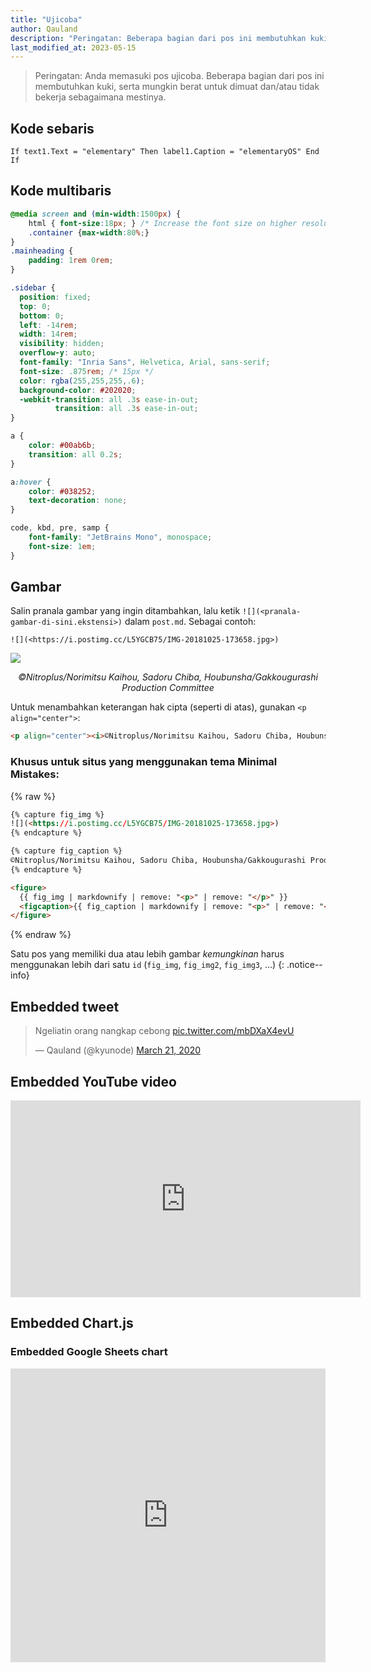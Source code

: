 ```yaml
---
title: "Ujicoba"
author: Qauland
description: "Peringatan: Beberapa bagian dari pos ini membutuhkan kuki, serta mungkin berat untuk dimuat dan/atau tidak bekerja sebagaimana mestinya."
last_modified_at: 2023-05-15
---
```


> Peringatan: Anda memasuki pos ujicoba. Beberapa bagian dari pos ini membutuhkan kuki, serta mungkin berat untuk dimuat dan/atau tidak bekerja sebagaimana mestinya.

## Kode sebaris

`If text1.Text = "elementary" Then label1.Caption = "elementaryOS" End If`

## Kode multibaris

```css
@media screen and (min-width:1500px) {
    html { font-size:18px; } /* Increase the font size on higher resolutions */
    .container {max-width:80%;}
}
.mainheading {
    padding: 1rem 0rem;
}

.sidebar {
  position: fixed;
  top: 0;
  bottom: 0;
  left: -14rem;
  width: 14rem;
  visibility: hidden;
  overflow-y: auto;
  font-family: "Inria Sans", Helvetica, Arial, sans-serif;
  font-size: .875rem; /* 15px */
  color: rgba(255,255,255,.6);
  background-color: #202020;
  -webkit-transition: all .3s ease-in-out;
          transition: all .3s ease-in-out;
}

a {
    color: #00ab6b;
    transition: all 0.2s;
}

a:hover {
    color: #038252;
    text-decoration: none;
}

code, kbd, pre, samp {
    font-family: "JetBrains Mono", monospace;
    font-size: 1em;
}
```

## Gambar

Salin pranala gambar yang ingin ditambahkan, lalu ketik `![](<pranala-gambar-di-sini.ekstensi>)` dalam `post.md`. Sebagai contoh:

```
![](<https://i.postimg.cc/L5YGCB75/IMG-20181025-173658.jpg>)
```

![](<https://i.postimg.cc/L5YGCB75/IMG-20181025-173658.jpg>)

<p align="center"><i>©Nitroplus/Norimitsu Kaihou, Sadoru Chiba, Houbunsha/Gakkougurashi Production Committee</i></p>

Untuk menambahkan keterangan hak cipta (seperti di atas), gunakan `<p align="center">`:

```html
<p align="center"><i>©Nitroplus/Norimitsu Kaihou, Sadoru Chiba, Houbunsha/Gakkougurashi Production Committee</i></p>
```

### Khusus untuk situs yang menggunakan tema Minimal Mistakes:

{% raw %}
```html
{% capture fig_img %}
![](<https://i.postimg.cc/L5YGCB75/IMG-20181025-173658.jpg>)
{% endcapture %}

{% capture fig_caption %}
©Nitroplus/Norimitsu Kaihou, Sadoru Chiba, Houbunsha/Gakkougurashi Production Committee
{% endcapture %}

<figure>
  {{ fig_img | markdownify | remove: "<p>" | remove: "</p>" }}
  <figcaption>{{ fig_caption | markdownify | remove: "<p>" | remove: "</p>" }}</figcaption>
</figure>
```
{% endraw %}

<!--
{% capture fig_img %}
![](<https://i.postimg.cc/L5YGCB75/IMG-20181025-173658.jpg>)
{% endcapture %}

{% capture fig_caption %}
©Nitroplus/Norimitsu Kaihou, Sadoru Chiba, Houbunsha/Gakkougurashi Production Committee
{% endcapture %}

<figure>
  {{ fig_img | markdownify | remove: "<p>" | remove: "</p>" }}
  <figcaption>{{ fig_caption | markdownify | remove: "<p>" | remove: "</p>" }}</figcaption>
</figure>
-->

Satu pos yang memiliki dua atau lebih gambar *kemungkinan* harus menggunakan lebih dari satu `id` (`fig_img`, `fig_img2`, `fig_img3`, ...)
{: .notice--info}

## Embedded tweet

<blockquote class="twitter-tweet" data-dnt="true" data-theme="dark"><p lang="in" dir="ltr">Ngeliatin orang nangkap cebong <a href="https://t.co/mbDXaX4evU">pic.twitter.com/mbDXaX4evU</a></p>&mdash; Qauland (@kyunode) <a href="https://twitter.com/kyunode/status/1241220387326705666?ref_src=twsrc%5Etfw">March 21, 2020</a></blockquote> <script async src="https://platform.twitter.com/widgets.js" charset="utf-8"></script>

## Embedded YouTube video

<iframe width="560" height="315" src="https://www.youtube.com/embed/U9nYG2k_z3w" frameborder="0" allow="accelerometer; autoplay; clipboard-write; encrypted-media; gyroscope; picture-in-picture" allowfullscreen></iframe>

## Embedded Chart.js

<script src="http://cdnjs.cloudflare.com/ajax/libs/moment.js/2.13.0/moment.min.js"></script>
<script src="http://cdnjs.cloudflare.com/ajax/libs/jquery/2.1.3/jquery.min.js"></script>
<script src="https://cdnjs.cloudflare.com/ajax/libs/Chart.js/2.4.0/Chart.bundle.js"></script>
<canvas id="canvas" width="100%" height="65%"></canvas>
<script> //Code adapted from https://embed.plnkr.co/JOI1fpgWIS0lvTeLUxUp/
	
    var timeFormat = 'YYMMDDHHmmss';
    
	Chart.defaults.global.defaultFontFamily = 'Radio Canada';
	
    var config = {
        type:    'line',
        data:    {
            datasets: [
                {
                    label: "Orange",
                    data: [{
                        x: "190418103003", y: 130952
                    }, {
                        x: "190418104503", y: 141898
                    }, {
                        x: "190418120003", y: 197869
                    }, {
                        x: "190418123003", y: 214553
                    }],
                    fill: false,
                    borderColor: 'orange'
                },
                {
                    label: "Skyblue",
                    data:  [{
                        x: "190418103003", y: 93168
                    }, {
                        x: "190418104503", y: 98766
                    }, {
                        x: "190418120003", y: 134808
                    }, {
                        x: "190418123003", y: 146216
                    }],
                    fill:  false,
                    borderColor: 'skyblue'
                }
            ]
        },
        options: {
            responsive: true,
            title:      {
                display: true,
                text:    "Chart.js Time Scale"
            },
            scales:     {
                xAxes: [{
                    type:       "time",
                    time:       {
                        unit: 'hour',
                        displayFormats: {
                        	hour: 'DD MMM HH:mm'
                        },
                        format: timeFormat,
                        tooltipFormat: 'DD MMMM YYYY HH:mm:ss'
                    },
                    scaleLabel: {
                        display:     true,
                        labelString: 'Date'
                    }
                }],
                yAxes: [{
                    scaleLabel: {
                        display:     true,
                        labelString: 'value'
                    }
                }]
            },
            elements: {
            	line: {
                	tension: 0 // disables bezier curves
            	}
        	}
        }
    };

    window.onload = function () {
        var ctx       = document.getElementById("canvas").getContext("2d");
        window.myLine = new Chart(ctx, config);
    };
</script>

<!--
### Embedded flourish.studio chart

<div class="flourish-embed" data-src="visualisation/308009" data-height="500px"></div><script src="https://public.flourish.studio/resources/embed.js"></script>
-->

### Embedded Google Sheets chart

<iframe width="100%" height="470" style="overflow-x: auto;" seamless frameborder="0" scrolling="yes" src="https://docs.google.com/spreadsheets/d/e/2PACX-1vR9kIQtLrsjwC9ppMmK5mDaUDQrD9UnEBtba50o5775l-KqvLZ1bmwcFOb1HWyvzA/pubchart?oid=2107131299&amp;format=interactive"></iframe>
